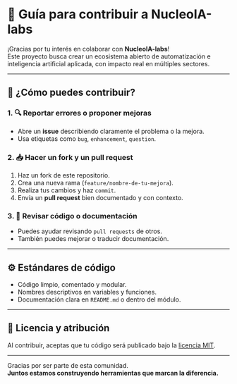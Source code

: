 # 🤝 Guía para contribuir a NucleoIA-labs

¡Gracias por tu interés en colaborar con **NucleoIA-labs**!  
Este proyecto busca crear un ecosistema abierto de automatización e inteligencia artificial aplicada, con impacto real en múltiples sectores.

---

## 🧩 ¿Cómo puedes contribuir?

### 1. 🔍 Reportar errores o proponer mejoras
- Abre un **issue** describiendo claramente el problema o la mejora.
- Usa etiquetas como `bug`, `enhancement`, `question`.

### 2. 📥 Hacer un fork y un pull request
1. Haz un fork de este repositorio.
2. Crea una nueva rama (`feature/nombre-de-tu-mejora`).
3. Realiza tus cambios y haz `commit`.
4. Envía un **pull request** bien documentado y con contexto.

### 3. 🧪 Revisar código o documentación
- Puedes ayudar revisando `pull requests` de otros.
- También puedes mejorar o traducir documentación.

---

## ⚙️ Estándares de código

- Código limpio, comentado y modular.
- Nombres descriptivos en variables y funciones.
- Documentación clara en `README.md` o dentro del módulo.

---

## 📄 Licencia y atribución

Al contribuir, aceptas que tu código será publicado bajo la [licencia MIT](LICENSE).

---

Gracias por ser parte de esta comunidad.  
**Juntos estamos construyendo herramientas que marcan la diferencia.**
